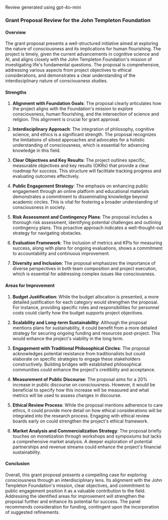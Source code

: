 Review generated using gpt-4o-mini

### Grant Proposal Review for the John Templeton Foundation

#### Overview
The grant proposal presents a well-structured initiative aimed at exploring the nature of consciousness and its implications for human flourishing. The project is timely, given the current advancements in cognitive science and AI, and aligns closely with the John Templeton Foundation's mission of investigating life's fundamental questions. The proposal is comprehensive, addressing various aspects from project objectives to ethical considerations, and demonstrates a clear understanding of the interdisciplinary nature of consciousness studies.

#### Strengths

1. **Alignment with Foundation Goals**: The proposal clearly articulates how the project aligns with the Foundation's mission to explore consciousness, human flourishing, and the intersection of science and religion. This alignment is crucial for grant approval.

2. **Interdisciplinary Approach**: The integration of philosophy, cognitive science, and ethics is a significant strength. The proposal recognizes the limitations of siloed approaches and advocates for a holistic understanding of consciousness, which is essential for advancing knowledge in this field.

3. **Clear Objectives and Key Results**: The project outlines specific, measurable objectives and key results (OKRs) that provide a clear roadmap for success. This structure will facilitate tracking progress and evaluating outcomes effectively.

4. **Public Engagement Strategy**: The emphasis on enhancing public engagement through an online platform and educational materials demonstrates a commitment to disseminating knowledge beyond academic circles. This is vital for fostering a broader understanding of consciousness in society.

5. **Risk Assessment and Contingency Plans**: The proposal includes a thorough risk assessment, identifying potential challenges and outlining contingency plans. This proactive approach indicates a well-thought-out strategy for navigating obstacles.

6. **Evaluation Framework**: The inclusion of metrics and KPIs for measuring success, along with plans for ongoing evaluations, shows a commitment to accountability and continuous improvement.

7. **Diversity and Inclusion**: The proposal emphasizes the importance of diverse perspectives in both team composition and project execution, which is essential for addressing complex issues like consciousness.

#### Areas for Improvement

1. **Budget Justification**: While the budget allocation is presented, a more detailed justification for each category would strengthen the proposal. For instance, providing specific roles and responsibilities for personnel costs could clarify how the budget supports project objectives.

2. **Scalability and Long-term Sustainability**: Although the proposal mentions plans for sustainability, it could benefit from a more detailed strategy for securing ongoing funding and resources post-project. This would enhance the project's viability in the long term.

3. **Engagement with Traditional Philosophical Circles**: The proposal acknowledges potential resistance from traditionalists but could elaborate on specific strategies to engage these stakeholders constructively. Building bridges with established philosophical communities could enhance the project's credibility and acceptance.

4. **Measurement of Public Discourse**: The proposal aims for a 20% increase in public discourse on consciousness. However, it would be beneficial to specify how this increase will be measured and what metrics will be used to assess changes in discourse.

5. **Ethical Review Process**: While the proposal mentions adherence to care ethics, it could provide more detail on how ethical considerations will be integrated into the research process. Engaging with ethical review boards early on could strengthen the project's ethical framework.

6. **Market Analysis and Commercialization Strategy**: The proposal briefly touches on monetization through workshops and symposiums but lacks a comprehensive market analysis. A deeper exploration of potential partnerships and revenue streams could enhance the project's financial sustainability.

#### Conclusion
Overall, this grant proposal presents a compelling case for exploring consciousness through an interdisciplinary lens. Its alignment with the John Templeton Foundation's mission, clear objectives, and commitment to public engagement position it as a valuable contribution to the field. Addressing the identified areas for improvement will strengthen the proposal further and enhance its potential for success. The panel recommends consideration for funding, contingent upon the incorporation of suggested refinements.